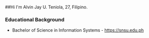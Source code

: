 ##Hi I'm Alvin Jay U. Teniola, 27, Filipino.

### Educational Background
* Bachelor of Science in Information Systems - https://snsu.edu.ph 

